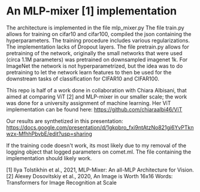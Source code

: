 # An MLP-mixer [1] implementation

The architecture is implemented in the file mlp_mixer.py
The file train.py allows for training on cifar10 and cifar100, compiled the json containing the hyperparameters. The training procedure includes various regularizations.
The implementation lacks of Dropout layers. 
The file pretrain.py allows for pretraining of the network, originally the small networks that were used (circa 1.1M parameters) was pretrained on downsampled imagenet 1k. 
For ImageNet the network is not hyperparametrized, but the idea was to do pretraining to let the network learn features to then be used for the downstream tasks of classification for CIFAR10 and CIFAR100. 

This repo is half of a work done in collaboration with Chiara Albisani, that aimed at comparing ViT [2] and MLP-mixer in our smaller scale; the work was done for a university assignment of machine learning. 
Her ViT implementation can be found here: https://github.com/chiaraalbi46/ViT 

Our results are synthetized in this presentation: https://docs.google.com/presentation/d/1gkpbro_fxi9ntAtzNo821gi6YvPTknwzx-MfhhPbvbE/edit?usp=sharing 

If the training code doesn't work, its most likely due to my removal of the logging object that logged parameters on comet.ml. The file containing the implementation should likely work. 

[1] Ilya Tolstikhin et al., 2021, MLP-Mixer: An all-MLP Architecture for Vision.
[2] Alexey Dosovitskiy et al., 2020, An Image is Worth 16x16 Words: Transformers for Image Recognition at Scale
